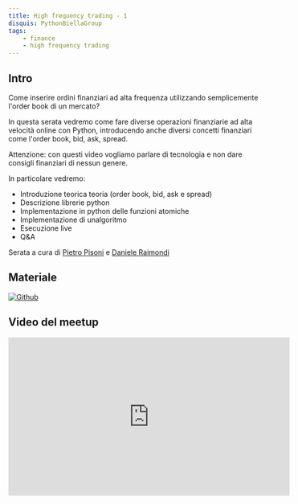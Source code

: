 ```yaml
---
title: High frequency trading - 1
disquis: PythonBiellaGroup
tags:
    - finance
    - high frequency trading
---
```


## Intro

Come inserire ordini finanziari ad alta frequenza utilizzando semplicemente l'order book di un mercato?

In questa serata vedremo come fare diverse operazioni finanziarie ad alta velocità online con Python, introducendo anche diversi concetti finanziari come l'order book, bid, ask, spread.

Attenzione: con questi video vogliamo parlare di tecnologia e non dare consigli finanziari di nessun genere.

In particolare vedremo:

* Introduzione teorica teoria (order book, bid, ask e spread)
* Descrizione librerie python
* Implementazione in python delle funzioni atomiche
* Implementazione di unalgoritmo
* Esecuzione live
* Q&A

Serata a cura di [Pietro Pisoni](https://www.linkedin.com/in/pietro-pisoni-79567b14b/) e [Daniele Raimondi](https://www.linkedin.com/in/danieleraimondi92/)

## Materiale

[![Github](https://img.shields.io/badge/GitHub-181717.svg?style=for-the-badge&logo=GitHub&logoColor=white)](https://github.com/PythonBiellaGroup/MaterialeSerate/blob/master/High%20Frequency%20Trading/01_hft_pbg_live.py)

## Video del meetup

<iframe width="560" height="315" src="https://www.youtube.com/embed/x-ri6MJ2iCY?si=L4MjeirJ7gEK0zVO" title="YouTube video player" frameborder="0" allow="accelerometer; autoplay; clipboard-write; encrypted-media; gyroscope; picture-in-picture; web-share" allowfullscreen></iframe>